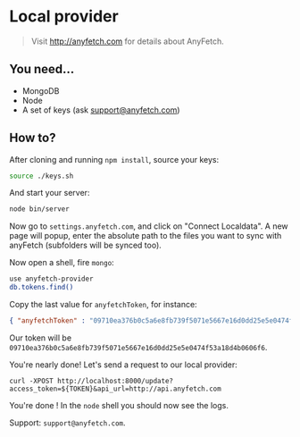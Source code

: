 # Local provider
> Visit http://anyfetch.com for details about AnyFetch.

## You need...
* MongoDB
* Node
* A set of keys (ask support@anyfetch.com)

## How to?
After cloning and running `npm install`, source your keys:

``` bash
source ./keys.sh
```

And start your server:

```bash
node bin/server
```

Now go to `settings.anyfetch.com`, and click on "Connect Localdata".
A new page will popup, enter the absolute path to the files you want to sync with anyFetch (subfolders will be synced too).

Now open a shell, fire `mongo`:
``` bash
use anyfetch-provider
db.tokens.find()
```

Copy the last value for `anyfetchToken`, for instance:

```json
{ "anyfetchToken" : "09710ea376b0c5a6e8fb739f5071e5667e16d0dd25e5e0474f53a18d4b0606f6", "datas" : { "path" : "/path/to/data/to/provide" }, "_id" : ObjectId("533c3e084256f8530af71dd4"), "lastUpdate" : null, "isUpdating" : false, "__v" : 0 }
```

Our token will be `09710ea376b0c5a6e8fb739f5071e5667e16d0dd25e5e0474f53a18d4b0606f6`.

You're nearly done!
Let's send a request to our local provider:

```
curl -XPOST http://localhost:8000/update?access_token=${TOKEN}&api_url=http://api.anyfetch.com
```

You're done ! In the `node` shell you should now see the logs.

Support: `support@anyfetch.com`.
